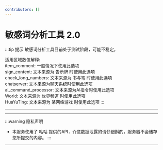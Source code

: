 ```yaml
---
contributors: []
---
```


<script setup>
import Analyzer from '../.vitepress/theme/components/chksenswd.vue'
</script>

# 敏感词分析工具 2.0

:::tip 提示
敏感词分析工具目前处于测试阶段，可能不稳定。

适用区域数值解释:    
item_comment: 一般情况下使用此选项    
sign_content: 文本来源为 告示牌 时使用此选项    
check_long_numbers: 文本来源为 书与笔 时使用此选项    
chatserver: 文本来源为聊天系统时使用此选项    
ai_command_processor: 文本来源为AI指令时使用此选项    
World: 文本来源为 世界频道 时使用此选项    
HuaYuTing: 文本来源为 某网络游戏 时使用此选项
:::

---

<Analyzer />

---

:::warning 隐私声明
- 本服务使用了 咕咕 提供的API，介意数据泄露的请仔细斟酌，服务器不会储存您所提交的内容。
:::

---
